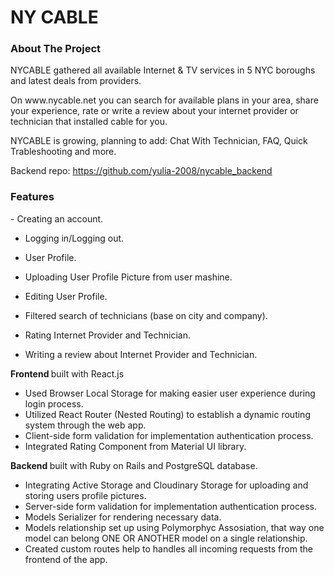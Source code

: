 

<h1> NY CABLE   </h1>
<a href="https://www.nycable.net"></a>
<h3> About The Project</h3>
<p> NYCABLE gathered all available Internet & TV services in 5 NYC boroughs and latest deals from providers.</p>
<p>On www.nycable.net you can search for available plans in your area, share your experience, rate or write a review about your internet provider or technician that installed cable for you.</p>
<p> NYCABLE is growing, planning to add: Chat With Technician, FAQ, Quick Trableshooting and more.



Backend repo: https://github.com/yulia-2008/nycable_backend

<h3>Features </h3>
- Creating an account.

- Logging in/Logging out.

- User Profile.

- Uploading User Profile Picture from user mashine.

- Editing User Profile.

- Filtered search of technicians (base on city and company).

- Rating Internet Provider and Technician.

- Writing a review about Internet Provider and Technician.



<b>Frontend </b> built with React.js 
- Used Browser Local Storage for making easier user experience during login process.
- Utilized React Router (Nested Routing) to establish a dynamic routing system through the web app.
- Client-side form validation for implementation authentication process.
- Integrated Rating Component from Material UI library. 

<b>Backend </b> built with Ruby on Rails and PostgreSQL database.
- Integrating Active Storage and Cloudinary Storage for uploading and storing users profile pictures.
- Server-side form validation for implementation authentication process.
- Models Serializer for rendering necessary data.
- Models relationship set up using Polymorphyc Assosiation, that way one model can belong ONE OR ANOTHER model on a single relationship.
- Created custom routes help to handles all incoming requests from the frontend of the app.


